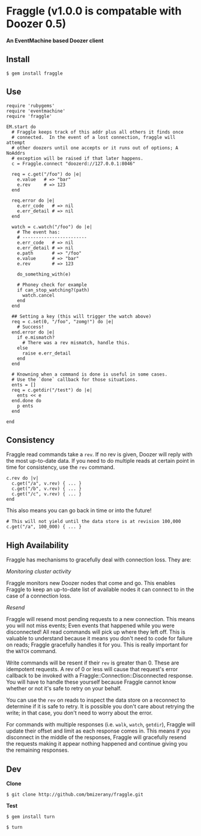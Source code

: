 # Fraggle (v1.0.0 is compatable with Doozer 0.5)
**An EventMachine based Doozer client**

## Install

    $ gem install fraggle

## Use

    require 'rubygems'
    require 'eventmachine'
    require 'fraggle'

    EM.start do
      # Fraggle keeps track of this addr plus all others it finds once
      # connected.  In the event of a lost connection, fraggle will attempt
      # other doozers until one accepts or it runs out of options; A NoAddrs
      # exception will be raised if that later happens.
      c = Fraggle.connect "doozerd://127.0.0.1:8046"

      req = c.get("/foo") do |e|
        e.value   # => "bar"
        e.rev     # => 123
      end

      req.error do |e|
        e.err_code   # => nil
        e.err_detail # => nil
      end

      watch = c.watch("/foo") do |e|
        # The event has:
        # ------------------------
        e.err_code   # => nil
        e.err_detail # => nil
        e.path       # => "/foo"
        e.value      # => "bar"
        e.rev        # => 123

        do_something_with(e)

        # Phoney check for example
        if can_stop_watching?(path)
          watch.cancel
        end
      end

      ## Setting a key (this will trigger the watch above)
      req = c.set(0, "/foo", "zomg!") do |e|
        # Success!
      end.error do |e|
        if e.mismatch?
          # There was a rev mismatch, handle this.
        else
          raise e.err_detail
        end
      end

      # Knowning when a command is done is useful in some cases.
      # Use the `done` callback for those situations.
      ents = []
      req = c.getdir("/test") do |e|
        ents << e
      end.done do
        p ents
      end

    end

## Consistency

Fraggle read commands take a `rev`.  If no rev is given, Doozer will reply with
the most up-to-date data.   If you need to do multiple reads at certain
point in time for consistency, use the `rev` command.

    c.rev do |v|
      c.get("/a", v.rev) { ... }
      c.get("/b", v.rev) { ... }
      c.get("/c", v.rev) { ... }
    end

This also means you can go back in time or into the future!

    # This will not yield until the data store is at revision 100,000
    c.get("/a", 100_000) { ... }

## High Availability

  Fraggle has mechanisms to gracefully deal with connection loss.  They are:

*Monitoring cluster activity*

  Fraggle monitors new Doozer nodes that come and go.  This enables Fraggle to
  keep an up-to-date list of available nodes it can connect to in the case of
  a connection loss.

*Resend*

  Fraggle will resend most pending requests to a new connection.  This means you
  will not miss events; Even events that happened while you were disconnected!
  All read commands will pick up where they left off.  This is valuable to
  understand because it means you don't need to code for failure on reads;
  Fraggle gracefully handles it for you.  This is really important for the
  `WATCH` command.

  Write commands will be resent if their `rev` is greater than 0.  These are
  idempotent requests.  A rev of 0 or less will cause that request's error
  callback to be invoked with a Fraggle::Connection::Disconnected response.
  You will have to handle these yourself because Fraggle cannot know whether or
  not it's safe to retry on your behalf.

  You can use the `rev` on reads to inspect the data store on a reconnect to
  determine if it is safe to retry.  It is possible you don't care about
  retrying the write; in that case, you don't need to worry about the error.

  For commands with multiple responses (i.e. `walk`, `watch`, `getdir`), Fraggle
  will update their offset and limit as each response comes in.  This means
  if you disconnect in the middle of the responses, Fraggle will gracefully
  resend the requests making it appear nothing happened and continue giving you
  the remaining responses.

## Dev

**Clone**

    $ git clone http://github.com/bmizerany/fraggle.git

**Test**

    $ gem install turn

    $ turn
